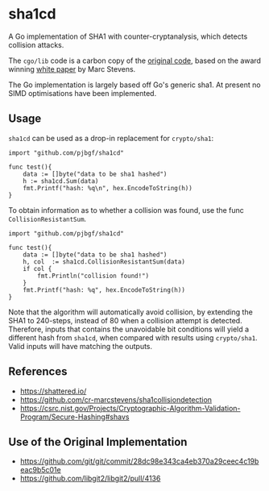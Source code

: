 # sha1cd

A Go implementation of SHA1 with counter-cryptanalysis, which detects
collision attacks. 

The `cgo/lib` code is a carbon copy of the [original code], based on
the award winning [white paper] by Marc Stevens.

The Go implementation is largely based off Go's generic sha1.
At present no SIMD optimisations have been implemented.

## Usage

`sha1cd` can be used as a drop-in replacement for `crypto/sha1`:

```golang
import "github.com/pjbgf/sha1cd"

func test(){
	data := []byte("data to be sha1 hashed")
	h := sha1cd.Sum(data)
	fmt.Printf("hash: %q\n", hex.EncodeToString(h))
}
```

To obtain information as to whether a collision was found, use the
func `CollisionResistantSum`.

```golang
import "github.com/pjbgf/sha1cd"

func test(){
	data := []byte("data to be sha1 hashed")
	h, col  := sha1cd.CollisionResistantSum(data)
	if col {
		fmt.Println("collision found!")
	}
	fmt.Printf("hash: %q", hex.EncodeToString(h))
}
```

Note that the algorithm will automatically avoid collision, by 
extending the SHA1 to 240-steps, instead of 80 when a collision
attempt is detected. Therefore, inputs that contains the unavoidable
bit conditions will yield a different hash from `sha1cd`, when compared
with results using `crypto/sha1`. Valid inputs will have matching the outputs.

## References
- https://shattered.io/
- https://github.com/cr-marcstevens/sha1collisiondetection
- https://csrc.nist.gov/Projects/Cryptographic-Algorithm-Validation-Program/Secure-Hashing#shavs

## Use of the Original Implementation
- https://github.com/git/git/commit/28dc98e343ca4eb370a29ceec4c19beac9b5c01e
- https://github.com/libgit2/libgit2/pull/4136

[original code]: https://github.com/cr-marcstevens/sha1collisiondetection
[white paper]: https://marc-stevens.nl/research/papers/C13-S.pdf

